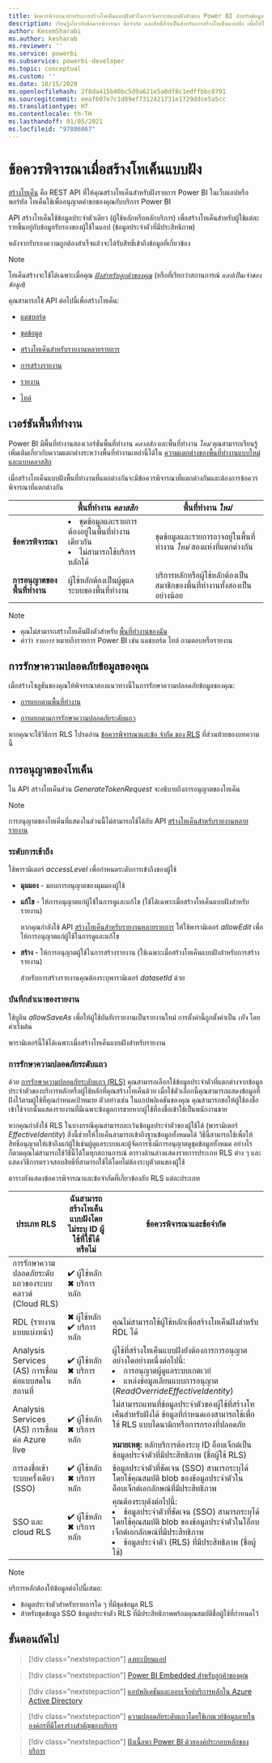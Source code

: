 ```yaml
---
title: ข้อควรพิจารณาสําหรับการสร้างโทเค็นแบบฝังตัวในการวิเคราะห์แบบฝังตัวของ Power BI สำหรับข้อมูลเชิงลึก BI แบบฝังที่ดีขึ้น
description: เรียนรู้เกี่ยวกับข้อควรพิจารณา ข้อจำกัด และสิทธิ์ที่จำเป็นสำหรับการสร้างโทเค็นแบบฝัง เพื่อให้ได้ข้อมูลเชิงลึก BI แบบฝังที่ดีขึ้นโดยใช้การวิเคราะห์แบบฝังตัวของ Power BI
author: KesemSharabi
ms.author: kesharab
ms.reviewer: ''
ms.service: powerbi
ms.subservice: powerbi-developer
ms.topic: conceptual
ms.custom: ''
ms.date: 10/15/2020
ms.openlocfilehash: 2f8da415b40bc5d9a621e5a0df8c1edffbbc8791
ms.sourcegitcommit: eeaf607e7c1d89ef7312421731e1729ddce5a5cc
ms.translationtype: HT
ms.contentlocale: th-TH
ms.lasthandoff: 01/05/2021
ms.locfileid: "97886867"
---
```

# <a name="considerations-when-generating-an-embed-token"></a>ข้อควรพิจารณาเมื่อสร้างโทเค็นแบบฝัง

[สร้างโทเค็น](/rest/api/power-bi/embedtoken) คือ REST API ที่ให้คุณสร้างโทเค็นสำหรับฝังรายการ Power BI ในเว็บแอปหรือพอร์ทัล โทเค็นใช้เพื่ออนุญาตคำขอของคุณกับบริการ Power BI

API สร้างโทเค็นใช้ข้อมูลประจำตัวเดียว (ผู้ใช้หลักหรือหลักบริการ) เพื่อสร้างโทเค็นสำหรับผู้ใช้แต่ละรายขึ้นอยู่กับข้อมูลรับรองของผู้ใช้ในแอป (ข้อมูลประจำตัวที่มีประสิทธิภาพ)

หลังจากรับรองความถูกต้องสำเร็จแล้วจะได้รับสิทธิ์เข้าถึงข้อมูลที่เกี่ยวข้อง

>[!NOTE]
>โทเค็นสร้างจะใช้ได้เฉพาะเมื่อคุณ [*ฝังสำหรับลูกค้าของคุณ*](embed-sample-for-customers.md) (หรือที่เรียกว่าสถานการณ์ *แอปเป็นเจ้าของข้อมูล*)

คุณสามารถใช้ API ต่อไปนี้เพื่อสร้างโทเค็น:

* [แดชบอร์ด](/rest/api/power-bi/embedtoken/dashboards_generatetokeningroup)

* [ชุดข้อมูล](/rest/api/power-bi/embedtoken/datasets_generatetokeningroup)

* [สร้างโทเค็นสำหรับรายงานหลายรายการ](/rest/api/power-bi/embedtoken/generatetoken)


* [การสร้างรายงาน](/rest/api/power-bi/embedtoken/reports_generatetokenforcreateingroup)

* [รายงาน](/rest/api/power-bi/embedtoken/reports_generatetokeningroup)

* [ไทล์](/rest/api/power-bi/embedtoken/tiles_generatetokeningroup)

## <a name="workspace-versions"></a>เวอร์ชันพื้นที่ทำงาน

Power BI มีพื้นที่ทำงานสองเวอร์ชันพื้นที่ทำงาน *คลาสสิก* และพื้นที่ทำงาน *ใหม่* คุณสามารถเรียนรู้เพิ่มเติมเกี่ยวกับความแตกต่างระหว่างพื้นที่ทำงานเหล่านี้ได้ใน [ความแตกต่างของพื้นที่ทำงานแบบใหม่และแบบคลาสสิก](../../collaborate-share/service-new-workspaces.md#new-and-classic-workspace-differences)

เมื่อสร้างโทเค็นแบบฝังพื้นที่ทำงานที่แตกต่างกันจะมีข้อควรพิจารณาที่แตกต่างกันและต้องการข้อควรพิจารณาที่แตกต่างกัน

|                  |พื้นที่ทำงาน *คลาสสิก* |พื้นที่ทำงาน *ใหม่*|
|------------------|---------|--------|
|**ข้อควรพิจารณา**|<li>ชุดข้อมูลและรายการต้องอยู่ในพื้นที่ทำงานเดียวกัน</li><li>ไม่สามารถใช้บริการหลักได้</li>  |ชุดข้อมูลและรายการอาจอยู่ในพื้นที่ทำงาน *ใหม่* สองแห่งที่แตกต่างกัน |
|**การอนุญาตของพื้นที่ทำงาน**|ผู้ใช้หลักต้องเป็นผู้ดูแลระบบของพื้นที่ทำงาน  |บริการหลักหรือผู้ใช้หลักต้องเป็นสมาชิกของพื้นที่ทำงานทั้งสองเป็นอย่างน้อย |

>[!NOTE]
>* คุณไม่สามารถสร้างโทเค็นฝังตัวสำหรับ [พื้นที่ทำงานของฉัน](../../consumer/end-user-workspaces.md#types-of-workspaces)
>* คำว่า *รายการ* หมายถึงรายการ Power BI เช่น แดชบอร์ด ไทล์ ถามตอบหรือรายงาน

## <a name="securing-your-data"></a>การรักษาความปลอดภัยข้อมูลของคุณ

เมื่อสร้างโซลูชันของคุณให้พิจารณาสองแนวทางนี้ในการรักษาความปลอดภัยข้อมูลของคุณ:

* [การแยกตามพื้นที่ทำงาน](embed-multi-tenancy.md#power-bi-workspace-based-isolation)

* [การแยกตามการรักษาความปลอดภัยระดับแถว](embed-multi-tenancy.md#row-level-security-based-isolation)

หากคุณจะใช้วิธีการ RLS โปรดอ่าน [ข้อควรพิจารณาและข้อ จำกัด ของ RLS](generate-embed-token.md#row-level-security) ที่ส่วนท้ายของบทความนี้

## <a name="token-permissions"></a>การอนุญาตของโทเค็น

ใน API สร้างโทเค็นส่วน *GenerateTokenRequest* จะอธิบายถึงการอนุญาตของโทเค็น

>[!NOTE]
>การอนุญาตของโทเค็นที่แสดงในส่วนนี้ไม่สามารถใช้ได้กับ API [สร้างโทเค็นสำหรับรายงานหลายรายงาน](/rest/api/power-bi/embedtoken/generatetoken)

### <a name="access-level"></a>ระดับการเข้าถึง

ใช้พารามิเตอร์ *accessLevel* เพื่อกำหนดระดับการเข้าถึงของผู้ใช้

* **มุมมอง** - มอบการอนุญาตของมุมมองผู้ใช้

* **แก้ไข** - ให้การอนุญาตแก่ผู้ใช้ในการดูและแก้ไข (ใช้ได้เฉพาะเมื่อสร้างโทเค็นแบบฝังสำหรับรายงาน)

    หากคุณกำลังใช้ API [สร้างโทเค็นสำหรับรายงานหลายรายการ](/rest/api/power-bi/embedtoken/generatetoken) ให้ใช้พารามิเตอร์ *allowEdit* เพื่อให้การอนุญาตแก่ผู้ใช้ในการดูและแก้ไข

* **สร้าง** - ให้การอนุญาตผู้ใช้ในการสร้างรายงาน (ใช้เฉพาะเมื่อสร้างโทเค็นแบบฝังสำหรับการสร้างรายงาน)

    สำหรับการสร้างรายงานคุณต้องระบุพารามิเตอร์ *datasetId* ด้วย

### <a name="saving-a-copy-of-the-report"></a>บันทึกสำเนาของรายงาน

ใช้บูลีน *allowSaveAs* เพื่อให้ผู้ใช้บันทึกรายงานเป็นรายงานใหม่ การตั้งค่านี้ถูกตั้งค่าเป็น *เท็จ* โดยค่าเริ่มต้น

พารามิเตอร์นี้ใช้ได้เฉพาะเมื่อสร้างโทเค็นแบบฝังสำหรับรายงาน

### <a name="row-level-security"></a>การรักษาความปลอดภัยระดับแถว

ด้วย [การรักษาความปลอดภัยระดับแถว (RLS)](embedded-row-level-security.md) คุณสามารถเลือกใช้ข้อมูลประจำตัวที่แตกต่างจากข้อมูลประจำตัวของบริการหลักหรือผู้ใช้หลักที่คุณสร้างโทเค็นด้วย เมื่อใช้ตัวเลือกนี้คุณสามารถแสดงข้อมูลที่ฝังไว้ตามผู้ใช้ที่คุณกำหนดเป้าหมาย ตัวอย่างเช่น ในแอปพลิเคชันของคุณ คุณสามารถขอให้ผู้ใช้ลงชื่อเข้าใช้จากนั้นแสดงรายงานที่มีเฉพาะข้อมูลการขายหากผู้ใช้ที่ลงชื่อเข้าใช้เป็นพนักงานขาย

หากคุณกำลังใช้ RLS ในบางกรณีคุณสามารถละเว้นข้อมูลประจำตัวของผู้ใช้ได้ (พารามิเตอร์ *EffectiveIdentity*) สิ่งนี้ช่วยให้โทเค็นสามารถเข้าถึงฐานข้อมูลทั้งหมดได้ วิธีนี้สามารถใช้เพื่อให้สิทธิ์อนุญาตให้เข้าถึงแก่ผู้ใช้เช่นผู้ดูแลระบบและผู้จัดการซึ่งมีการอนุญาตดูชุดข้อมูลทั้งหมด อย่างไรก็ตามคุณไม่สามารถใช้วิธีนี้ได้ในทุกสถานการณ์ ตารางด้านล่างแสดงรายการประเภท RLS ต่าง ๆ และแสดงวิธีการตรวจสอบสิทธิ์ที่สามารถใช้ได้โดยไม่ต้องระบุตัวตนของผู้ใช้

ตารางยังแสดงข้อควรพิจารณาและข้อจำกัดที่เกี่ยวข้องกับ RLS แต่ละประเภท

|ประเภท RLS  |ฉันสามารถสร้างโทเค็นแบบฝังโดยไม่ระบุ ID ผู้ใช้ที่ใช้ได้หรือไม่  |ข้อควรพิจารณาและข้อจำกัด  |
|---------|---------|---------|
|การรักษาความปลอดภัยระดับแถวของระบบคลาวด์ (Cloud RLS)      |✔ ผู้ใช้หลัก<br/>✖ บริการหลัก          |         |
|RDL (รายงานแบบแบ่งหน้า)     |✖ ผู้ใช้หลัก<br/>✔ บริการหลัก        |คุณไม่สามารถใช้ผู้ใช้หลักเพื่อสร้างโทเค็นฝังสำหรับ RDL ได้         |
|Analysis Services (AS) การเชื่อมต่อแบบสดในสถานที่    |✔ ผู้ใช้หลัก<br/>✖ บริการหลัก         |ผู้ใช้ที่สร้างโทเค็นแบบฝังยังต้องการการอนุญาตอย่างใดอย่างหนึ่งต่อไปนี้:<li>การอนุญาตผู้ดูแลระบบเกตเวย์</li><li>แหล่งข้อมูลเลียนแบบการอนุญาต (*ReadOverrideEffectiveIdentity*)</li>         |
|Analysis Services (AS) การเชื่อมต่อ Azure live    |✔ ผู้ใช้หลัก<br/>✖ บริการหลัก         |ไม่สามารถแทนที่ข้อมูลประจำตัวของผู้ใช้ที่สร้างโทเค็นสำหรับฝังได้ ข้อมูลที่กำหนดเองสามารถใช้เพื่อใช้ RLS แบบไดนามิกหรือการกรองที่ปลอดภัย<br/><br/>**หมายเหตุ:** หลักบริการต้องระบุ ID อ็อบเจ็กต์เป็นข้อมูลประจำตัวที่มีประสิทธิภาพ (ชื่อผู้ใช้ RLS)         |
|การลงชื่อเข้าระบบครั้งเดียว (SSO)     |✔ ผู้ใช้หลัก<br/>✖ บริการหลัก         |ข้อมูลประจำตัวที่ชัดเจน (SSO) สามารถระบุได้โดยใช้คุณสมบัติ blob ของข้อมูลประจำตัวในอ็อบเจ็กต์เอกลักษณ์ที่มีประสิทธิภาพ         |
|SSO และ cloud RLS     |✔ ผู้ใช้หลัก<br/>✖ บริการหลัก         |คุณต้องระบุดังต่อไปนี้:<li>ข้อมูลประจำตัวที่ชัดเจน (SSO) สามารถระบุได้โดยใช้คุณสมบัติ blob ของข้อมูลประจำตัวในใอ็อบเจ็กต์เอกลักษณ์ที่มีประสิทธิภาพ</li><li>ข้อมูลประจำตัว (RLS) ที่มีประสิทธิภาพ (ชื่อผู้ใช้)</li>         |

>[!NOTE]
>บริการหลักต้องให้ข้อมูลต่อไปนี้เสมอ:
>* ข้อมูลประจำตัวสำหรับรายการใด ๆ ที่มีชุดข้อมูล RLS
>* สำหรับชุดข้อมูล SSO ข้อมูลประจำตัว RLS ที่มีประสิทธิภาพพร้อมคุณสมบัติชื่อผู้ใช้ที่กำหนดไว้

## <a name="next-steps"></a>ขั้นตอนถัดไป

>[!div class="nextstepaction"]
>[ลงทะเบียนแอป](register-app.md)

> [!div class="nextstepaction"]
>[Power BI Embedded สำหรับลูกค้าของคุณ](embed-sample-for-customers.md)

>[!div class="nextstepaction"]
>[แอปพลิเคชันและออบเจ็กต์บริการหลักใน Azure Active Directory](/azure/active-directory/develop/app-objects-and-service-principals)

>[!div class="nextstepaction"]
>[ความปลอดภัยระดับแถวโดยใช้เกตเวย์ข้อมูลภายในองค์กรที่มีโครงร่างสำคัญของบริการ](embedded-row-level-security.md#on-premises-data-gateway-with-service-principal)

>[!div class="nextstepaction"]
>[ฝังเนื้อหา Power BI ด้วยองค์ประกอบหลักของบริการ](embed-service-principal.md)